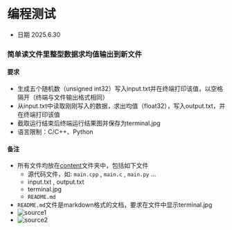 # 编程测试
- 日期 2025.6.30
### 简单读文件里整型数据求均值输出到新文件
#### 要求
- 生成五个随机数（unsigned int32）写入input.txt并在终端打印该值，以空格隔开（终端与文件输出格式相同）
- 从input.txt中读取刚刚写入的数据，求出均值（float32），写入output.txt，并在终端打印该值
- 截取运行结束后终端运行结果图并保存为terminal.jpg
- 语言限制：C/C++、Python
#### 备注
- 所有文件均放在[content](/work_1/content/)文件夹中，包括如下文件
    - 源代码文件，如: `main.cpp` , `main.c` , `main.py` ...
    - input.txt , output.txt
    - terminal.jpg
    - `README.md`
- `README.md`文件是markdown格式的文档，要求在文件中显示terminal.jpg
- ![source1](https://github.com/tcl527/Excellent_engineer_works_2025/blob/master/work_1/content/teminal.C.jpg)
- ![source2](https://github.com/tcl527/Excellent_engineer_works_2025/blob/master/work_1/content/terminal.P.jpg)
